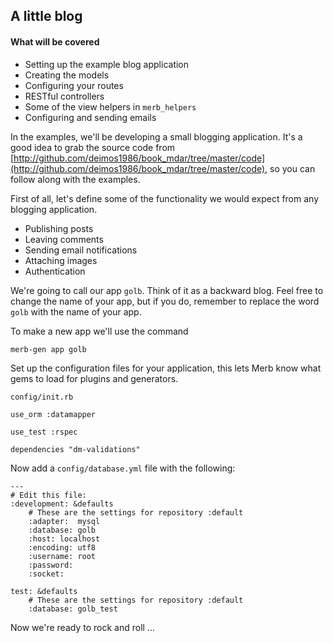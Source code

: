 ## A little blog

#### What will be covered

 * Setting up the example blog application
 * Creating the models
 * Configuring your routes
 * RESTful controllers
 * Some of the view helpers in `merb_helpers`
 * Configuring and sending emails

In the examples, we'll be developing a small blogging application. It's a good
idea to grab the source code from [http://github.com/deimos1986/book_mdar/tree/master/code](http://github.com/deimos1986/book_mdar/tree/master/code), 
so you can follow along with the examples.

First of all, let's define some of the functionality we would expect from any 
blogging application. 

* Publishing posts
* Leaving comments
* Sending email notifications
* Attaching images
* Authentication

We're going to call our app `golb`. Think of it as a backward blog. Feel free 
to change the name of your app, but if you do, remember to replace the word
`golb` with the name of your app.

To make a new app we'll use the command

    merb-gen app golb

Set up the configuration files for your application, this lets Merb know what 
gems to load for plugins and generators.

`config/init.rb`

    use_orm :datamapper

    use_test :rspec

  	dependencies "dm-validations"


Now add a `config/database.yml` file with the following:
    
	---
	# Edit this file:
	:development: &defaults
	    # These are the settings for repository :default
	    :adapter:  mysql
	    :database: golb
	    :host: localhost
	    :encoding: utf8
	    :username: root
	    :password:
	    :socket: 

	test: &defaults
	    # These are the settings for repository :default
	    :database: golb_test
      
Now we're ready to rock and roll ...